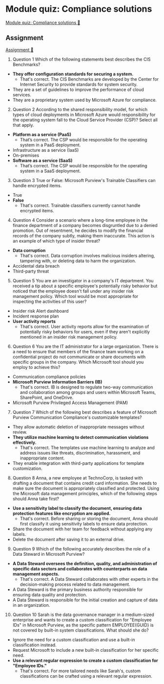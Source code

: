 # Module quiz: Compliance solutions

[Module quiz: Compliance solutions 🔗](https://www.coursera.org/learn/cybersecurity-management-and-compliance/assignment-submission/tnXe5/module-quiz-compliance-solutions)

## Assignment

[Assignment 🔗](https://www.coursera.org/learn/cybersecurity-management-and-compliance/assignment-submission/tnXe5/module-quiz-compliance-solutions/attempt)

1.  Question 1
    Which of the following statements best describes the CIS Benchmarks?

- **They offer configuration standards for securing a system.**
  - That's correct. The CIS Benchmarks are developed by the Center for Internet Security to provide standards for system security.
- They are a set of guidelines to improve the performance of cloud services.
- They are a proprietary system used by Microsoft Azure for compliance.

2. Question 2
   According to the shared responsibility model, for which types of cloud deployments in Microsoft Azure would responsibility for the operating system fall to the Cloud Service Provider (CSP)? Select all that apply.

- **Platform as a service (PaaS)**
  - That’s correct. The CSP would be responsible for the operating system in a PaaS deployment.
- Infrastructure as a service (IaaS)
- On-premises
- **Software as a service (SaaS)**
  - That’s correct. The CSP would be responsible for the operating system in a SaaS deployment.

3. Question 3
   True or False: Microsoft Purview's Trainable Classifiers can handle encrypted items.

- True
- **False**
  - That's correct. Trainable classifiers currently cannot handle encrypted items.

4. Question 4
   Consider a scenario where a long-time employee in the finance department of a company becomes disgruntled due to a denied promotion. Out of resentment, he decides to modify the financial records of the company subtly, making them inaccurate. This action is an example of which type of insider threat?

- **Data corruption**
  - That's correct. Data corruption involves malicious insiders altering, tampering with, or deleting data to harm the organization.
- Accidental data breach
- Third-party threat

5. Question 5
   You are an investigator in a company's IT department. You received a tip about a specific employee's potentially risky behavior but noticed that the employee doesn't fall under any insider risk management policy. Which tool would be most appropriate for inspecting the activities of this user?

- Insider risk Alert dashboard
- Incident response plan
- **User activity reports**
  - That's correct. User activity reports allow for the examination of potentially risky behaviors for users, even if they aren't explicitly mentioned in an insider risk management policy.

6. Question 6
   You are the IT administrator for a large organization. There is a need to ensure that members of the finance team working on a confidential project do not communicate or share documents with specific groups in the company. Which Microsoft tool should you employ to achieve this?

- Communication compliance policies
- **Microsoft Purview Information Barriers (IB)**
  - That's correct. IB is designed to regulate two-way communication and collaboration among groups and users within Microsoft Teams, SharePoint, and OneDrive.
- Microsoft Purview Privileged Access Management (PAM)

7. Question 7
   Which of the following best describes a feature of Microsoft Purview Communication Compliance's customizable templates?

- They allow automatic deletion of inappropriate messages without review.
- **They utilize machine learning to detect communication violations effectively.**
  - That's correct. The templates use machine learning to analyze and address issues like threats, discrimination, harassment, and inappropriate content.
- They enable integration with third-party applications for template customization.

8. Question 8
   Anna, a new employee at TechnoCorp, is tasked with drafting a document that contains credit card information. She needs to make sure the document is appropriately classified and protected. Using the Microsoft data management principles, which of the following steps should Anna take first?

- **Use a sensitivity label to classify the document, ensuring data protection features like encryption are applied.**
  - That's correct. Before sharing or storing the document, Anna should first classify it using sensitivity labels to ensure data protection.
- Share the document with her team for feedback without applying any labels.
- Delete the document after saving it to an external drive.

9. Question 9
   Which of the following accurately describes the role of a Data Steward in Microsoft Purview?

- **A Data Steward oversees the definition, quality, and administration of specific data sectors and collaborates with counterparts on data management aspects.**
  - That's correct. A Data Steward collaborates with other experts in the decision-making process related to data management.
- A Data Steward is the primary business authority responsible for ensuring data quality and protection.
- A Data Steward is responsible for the initial creation and capture of data in an organization.

10. Question 10
    Sarah is the data governance manager in a medium-sized enterprise and wants to create a custom classification for "Employee IDs" in Microsoft Purview, as the specific pattern EMPLOYEE{GUID} is not covered by built-in system classifications. What should she do?

- Ignore the need for a custom classification and use a built-in classification instead.
- Request Microsoft to include a new built-in classification for her specific need.
- **Use a relevant regular expression to create a custom classification for "Employee IDs."**
  - That's correct. For more tailored needs like Sarah's, custom classifications can be crafted using a relevant regular expression.
